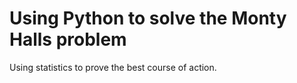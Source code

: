 # Using Python to solve the Monty Halls problem

Using statistics to prove the best course of action.
